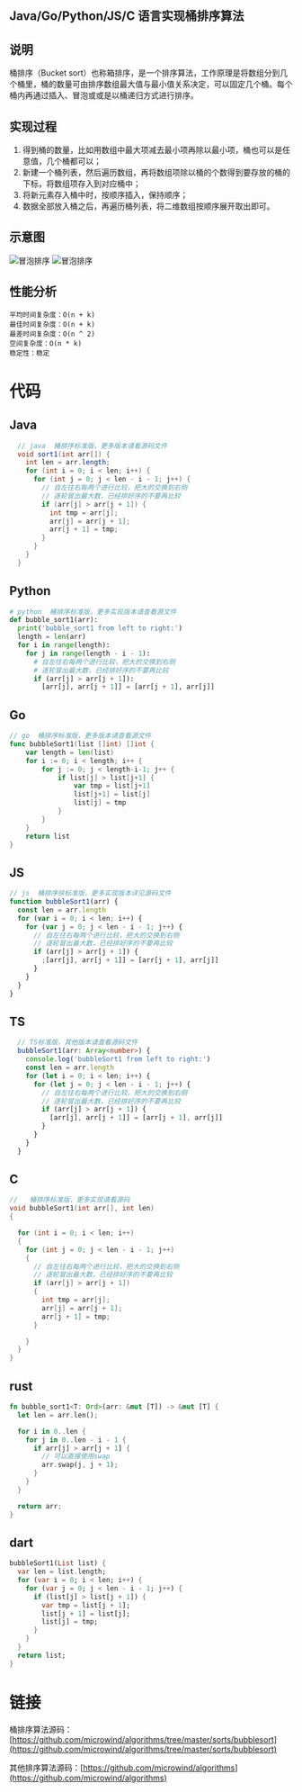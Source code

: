## Java/Go/Python/JS/C 语言实现桶排序算法

## 说明

桶排序（Bucket sort）也称箱排序，是一个排序算法，工作原理是将数组分到几个桶里，桶的数量可由排序数组最大值与最小值关系决定，可以固定几个桶。每个桶内再通过插入、冒泡或或是以桶递归方式进行排序。

## 实现过程

1.	得到桶的数量，比如用数组中最大项减去最小项再除以最小项，桶也可以是任意值，几个桶都可以；
3.	新建一个桶列表，然后遍历数组，再将数组项除以桶的个数得到要存放的桶的下标，将数组项存入到对应桶中；
4.	将新元素存入桶中时，按顺序插入，保持顺序；
5.	数据全部放入桶之后，再遍历桶列表，将二维数组按顺序展开取出即可。

## 示意图

![冒泡排序](../../images/sort/bucket1.png)
![冒泡排序](../../images/sort/bucket2.gif)

## 性能分析

    平均时间复杂度：O(n + k)
    最佳时间复杂度：O(n + k)
    最差时间复杂度：O(n ^ 2)
    空间复杂度：O(n * k)
    稳定性：稳定

# 代码

## Java

```java
  // java  桶排序标准版，更多版本请看源码文件
  void sort1(int arr[]) {
    int len = arr.length;
    for (int i = 0; i < len; i++) {
      for (int j = 0; j < len - i - 1; j++) {
        // 自左往右每两个进行比较，把大的交换到右侧
        // 逐轮冒出最大数，已经排好序的不要再比较
        if (arr[j] > arr[j + 1]) {
          int tmp = arr[j];
          arr[j] = arr[j + 1];
          arr[j + 1] = tmp;
        }
      }
    }
  }
```

## Python

```py
# python  桶排序标准版，更多实现版本请查看源文件
def bubble_sort1(arr):
  print('bubble_sort1 from left to right:')
  length = len(arr)
  for i in range(length):
    for j in range(length - i - 1):
      # 自左往右每两个进行比较，把大的交换到右侧
      # 逐轮冒出最大数，已经排好序的不要再比较
      if (arr[j] > arr[j + 1]):
        [arr[j], arr[j + 1]] = [arr[j + 1], arr[j]]
```

## Go

```go
// go  桶排序标准版，更多版本请查看源文件
func bubbleSort1(list []int) []int {
	var length = len(list)
	for i := 0; i < length; i++ {
		for j := 0; j < length-i-1; j++ {
			if list[j] > list[j+1] {
				var tmp = list[j+1]
				list[j+1] = list[j]
				list[j] = tmp
			}
		}
	}
	return list
}
```

## JS

```js
// js  桶排序徐标准版，更多实现版本详见源码文件
function bubbleSort1(arr) {
  const len = arr.length
  for (var i = 0; i < len; i++) {
    for (var j = 0; j < len - i - 1; j++) {
      // 自左往右每两个进行比较，把大的交换到右侧
      // 逐轮冒出最大数，已经排好序的不要再比较
      if (arr[j] > arr[j + 1]) {
        ;[arr[j], arr[j + 1]] = [arr[j + 1], arr[j]]
      }
    }
  }
}
```

## TS

```ts
  // TS标准版，其他版本请查看源码文件
  bubbleSort1(arr: Array<number>) {
    console.log('bubbleSort1 from left to right:')
    const len = arr.length
    for (let i = 0; i < len; i++) {
      for (let j = 0; j < len - i - 1; j++) {
        // 自左往右每两个进行比较，把大的交换到右侧
        // 逐轮冒出最大数，已经排好序的不要再比较
        if (arr[j] > arr[j + 1]) {
          [arr[j], arr[j + 1]] = [arr[j + 1], arr[j]]
        }
      }
    }
  }
```

## C

```c
//   桶排序标准版，更多实现请看源码
void bubbleSort1(int arr[], int len)
{

  for (int i = 0; i < len; i++)
  {
    for (int j = 0; j < len - i - 1; j++)
    {
      // 自左往右每两个进行比较，把大的交换到右侧
      // 逐轮冒出最大数，已经排好序的不要再比较
      if (arr[j] > arr[j + 1])
      {
        int tmp = arr[j];
        arr[j] = arr[j + 1];
        arr[j + 1] = tmp;
      }

    }
  }
}
```

## rust

```rust
fn bubble_sort1<T: Ord>(arr: &mut [T]) -> &mut [T] {
  let len = arr.len();

  for i in 0..len {
    for j in 0..len - i - 1 {
      if arr[j] > arr[j + 1] {
        // 可以直接使用swap
        arr.swap(j, j + 1);
      }
    }
  }

  return arr;
}
```

## dart

```dart
bubbleSort1(List list) {
  var len = list.length;
  for (var i = 0; i < len; i++) {
    for (var j = 0; j < len - i - 1; j++) {
      if (list[j] > list[j + 1]) {
        var tmp = list[j + 1];
        list[j + 1] = list[j];
        list[j] = tmp;
      }
    }
  }
  return list;
}
```

# 链接

  桶排序算法源码：[https://github.com/microwind/algorithms/tree/master/sorts/bubblesort](https://github.com/microwind/algorithms/tree/master/sorts/bubblesort)

其他排序算法源码：[https://github.com/microwind/algorithms](https://github.com/microwind/algorithms)

